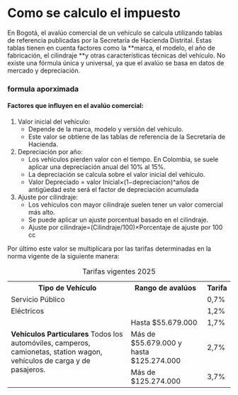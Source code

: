 # Como se calculo el impuesto 

En Bogotá, el avalúo comercial de un vehículo se calcula utilizando tablas de referencia publicadas por la Secretaría de Hacienda Distrital. Estas tablas tienen en cuenta factores como la **marca, el modelo, el año de fabricación, el cilindraje **y otras características técnicas del vehículo. No existe una fórmula única y universal, ya que el avalúo se basa en datos de mercado y depreciación. 

### formula aporximada 
#### Factores que influyen en el avalúo comercial:

1.	Valor inicial del vehículo:
	* Depende de la marca, modelo y versión del vehículo.
	* Este valor se obtiene de las tablas de referencia de la Secretaría de Hacienda.
2.	Depreciación por año:
	* 	Los vehículos pierden valor con el tiempo. En Colombia, se suele aplicar una depreciación anual del 10% al 15%.
	*	La depreciación se calcula sobre el valor inicial del vehículo.
	*	Valor Depreciado = valor Inicial×(1−depreciacion)^años de antigüedad 
		este será el factor de depreciación acumulada 
3. Ajuste por cilindraje:
	*	Los vehículos con mayor cilindraje suelen tener un valor comercial más alto.
	*	Se puede aplicar un ajuste porcentual basado en el cilindraje.
	* 	Ajuste por cilindraje=(Cilindraje/100)×Porcentaje de ajuste por 100 cc

Por último este valor se multiplicara por las tarifas determinadas en la norma vigente de la siguiente manera:
<table >
<caption>Tarifas vigentes 2025 </caption>
<tr>
<th>Tipo de Vehículo</th>
<th>Rango de avalúos</th>
<th>Tarifa</th>
</tr>
<tr>
<td >Servicio Público</td>
<td></td>
<td>0,7%</td>
</tr>
<tr>
<td>Eléctricos</td>
<td></td>
<td>1,2%</td>
</tr>
<tr>
<td rowspan ="3"> <b>Vehículos Particulares</b> Todos los automóviles, camperos, camionetas, station wagon,
vehículos de carga y de pasajeros.</td>
<td>Hasta $55.679.000</td>
<td>1,7%</td>
</tr>
<tr>
<td>Más de $55.679.000 y hasta $125.274.000</td>
<td>2,7%</td>
</tr>
<tr>

<td>Más de $125.274.000</td>
<td>3,7%</td>
</tr>
</table>
